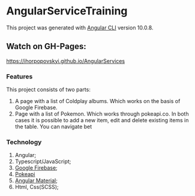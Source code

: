 # AngularServiceTraining

This project was generated with [Angular CLI](https://github.com/angular/angular-cli) version 10.0.8.

## Watch on GH-Pages:

https://ihorpopovskyi.github.io/AngularServices

### Features

This project consists of two parts:
1. A page with a list of Coldplay albums. Which works on the basis of Google Firebase.
2. Page with a list of Pokemon. Which works through pokeapi.co.
In both cases it is possible to add a new item, edit and delete existing items in the table.
You can navigate bet

### Technology

1. Angular;
2. Typescript/JavaScript;
3. [Google Firebase](https://console.firebase.google.com);
4. [Pokeapi](https://pokeapi.co)
5. [Angular Material](https://material.angular.io/);
6. Html, Css(SCSS);
